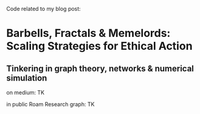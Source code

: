 Code related to my blog post:

# Barbells, Fractals & Memelords: Scaling Strategies for Ethical Action
## Tinkering in graph theory, networks & numerical simulation

on medium: TK

in public Roam Research graph: TK
